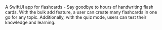 A SwiftUI app for flashcards - Say goodbye to hours of handwriting flash cards. With the bulk add feature, a user can create many flashcards in one go for any topic. Additionally, with the quiz mode, users can test their knowledge and learning.
